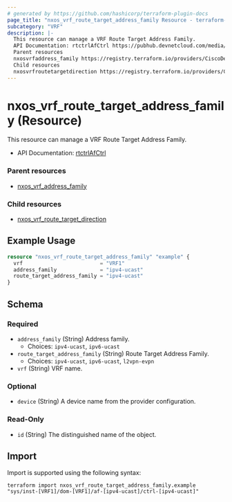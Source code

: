 ```yaml
---
# generated by https://github.com/hashicorp/terraform-plugin-docs
page_title: "nxos_vrf_route_target_address_family Resource - terraform-provider-nxos"
subcategory: "VRF"
description: |-
  This resource can manage a VRF Route Target Address Family.
  API Documentation: rtctrlAfCtrl https://pubhub.devnetcloud.com/media/dme-docs-10-2-2/docs/Routing%20and%20Forwarding/rtctrl:AfCtrl/
  Parent resources
  nxosvrfaddress_family https://registry.terraform.io/providers/CiscoDevNet/nxos/latest/docs/resources/vrf_address_family
  Child resources
  nxosvrfroutetargetdirection https://registry.terraform.io/providers/CiscoDevNet/nxos/latest/docs/resources/vrf_route_target_direction
---
```


# nxos_vrf_route_target_address_family (Resource)

This resource can manage a VRF Route Target Address Family.

- API Documentation: [rtctrlAfCtrl](https://pubhub.devnetcloud.com/media/dme-docs-10-2-2/docs/Routing%20and%20Forwarding/rtctrl:AfCtrl/)

### Parent resources

- [nxos_vrf_address_family](https://registry.terraform.io/providers/CiscoDevNet/nxos/latest/docs/resources/vrf_address_family)

### Child resources

- [nxos_vrf_route_target_direction](https://registry.terraform.io/providers/CiscoDevNet/nxos/latest/docs/resources/vrf_route_target_direction)

## Example Usage

```terraform
resource "nxos_vrf_route_target_address_family" "example" {
  vrf                         = "VRF1"
  address_family              = "ipv4-ucast"
  route_target_address_family = "ipv4-ucast"
}
```

<!-- schema generated by tfplugindocs -->
## Schema

### Required

- `address_family` (String) Address family.
  - Choices: `ipv4-ucast`, `ipv6-ucast`
- `route_target_address_family` (String) Route Target Address Family.
  - Choices: `ipv4-ucast`, `ipv6-ucast`, `l2vpn-evpn`
- `vrf` (String) VRF name.

### Optional

- `device` (String) A device name from the provider configuration.

### Read-Only

- `id` (String) The distinguished name of the object.

## Import

Import is supported using the following syntax:

```shell
terraform import nxos_vrf_route_target_address_family.example "sys/inst-[VRF1]/dom-[VRF1]/af-[ipv4-ucast]/ctrl-[ipv4-ucast]"
```

